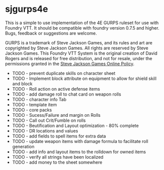 # sjgurps4e

This is a simple to use implementation of the 4E GURPS ruleset for use with Foundry VTT. It should be compatible with foundry version 0.7.5 and higher.  Bugs, feedback or suggestions are welcome.

GURPS is a trademark of Steve Jackson Games, and its rules and art are copyrighted by Steve Jackson Games. All rights are reserved by Steve Jackson Games. This Foundry VTT System is the original creation of David Rogers and is released for free distribution, and not for resale, under the permissions granted in the <a href="http://www.sjgames.com/general/online_policy.html">Steve Jackson Games Online Policy</a>.

<ul>
<li>TODO - prevent duplicate skills on character sheet </li>
<li>TODO - Implement block attribute on equipment to allow for shield skill and block </li>
<li>TODO - Roll action on active defense items</li>
<li>TODO - add damage roll to chat card on weapon rolls</li>
<li>TODO - character info Tab </li>
<li>TODO - template item </li>
<li>TODO - core packs </li>
<li>TODO - Sucess/Failure and margin on Rolls</li>
<li>TODO - Call out Crit/Fumble on rolls</li>
<li>TODO - Beutification and Layout optimization - 80% complete</li>
<li>TODO - DR locations and values</li>
<li>TODO - add fields to spell items for extra data</li>
<li>TODO - update weapon items with damage formula to facilitate roll generation</li>
<li>TODO - add info and layout items to the rolldown for owned items</li>
<li>TODO - verify all strings have been localized</li>
<li>TODO - add money to the sheet somewhere </li>
</ul>


